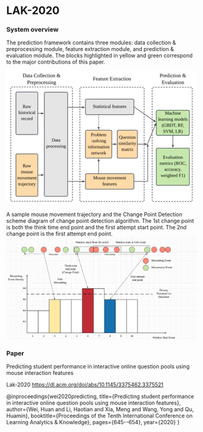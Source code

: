 # LAK-2020

### System overview
The prediction framework contains three modules:
data collection & preprocessing module, feature extraction
module, and prediction & evaluation module. The blocks highlighted in yellow and green correspond to the major contributions of this paper.

<img src="images/system.jpg">

A sample mouse movement trajectory and the Change Point Detection scheme diagram of change point detection algorithm. The 1st change point is both the think time end point and the first attempt start point. The 2nd change point is the first attempt end point.
<img src="images/movement.png">

### Paper
Predicting student performance in interactive online question pools using mouse interaction features

Lak-2020 https://dl.acm.org/doi/abs/10.1145/3375462.3375521

@inproceedings{wei2020predicting,
  title={Predicting student performance in interactive online question pools using mouse interaction features},
  author={Wei, Huan and Li, Haotian and Xia, Meng and Wang, Yong and Qu, Huamin},
  booktitle={Proceedings of the Tenth International Conference on Learning Analytics \& Knowledge},
  pages={645--654},
  year={2020}
}